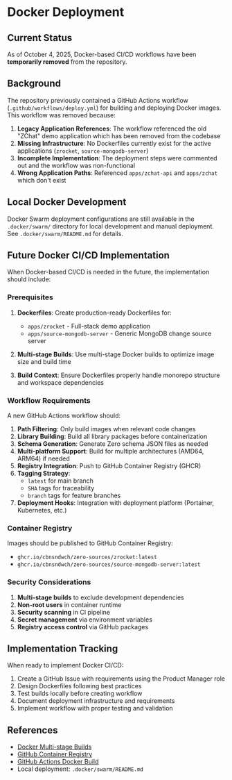 # Docker Deployment

## Current Status

As of October 4, 2025, Docker-based CI/CD workflows have been **temporarily removed** from the repository.

## Background

The repository previously contained a GitHub Actions workflow (`.github/workflows/deploy.yml`) for building and deploying Docker images. This workflow was removed because:

1. **Legacy Application References**: The workflow referenced the old "ZChat" demo application which has been removed from the codebase
2. **Missing Infrastructure**: No Dockerfiles currently exist for the active applications (`zrocket`, `source-mongodb-server`)
3. **Incomplete Implementation**: The deployment steps were commented out and the workflow was non-functional
4. **Wrong Application Paths**: Referenced `apps/zchat-api` and `apps/zchat` which don't exist

## Local Docker Development

Docker Swarm deployment configurations are still available in the `.docker/swarm/` directory for local development and manual deployment. See `.docker/swarm/README.md` for details.

## Future Docker CI/CD Implementation

When Docker-based CI/CD is needed in the future, the implementation should include:

### Prerequisites

1. **Dockerfiles**: Create production-ready Dockerfiles for:
   - `apps/zrocket` - Full-stack demo application
   - `apps/source-mongodb-server` - Generic MongoDB change source server
   
2. **Multi-stage Builds**: Use multi-stage Docker builds to optimize image size and build time

3. **Build Context**: Ensure Dockerfiles properly handle monorepo structure and workspace dependencies

### Workflow Requirements

A new GitHub Actions workflow should:

1. **Path Filtering**: Only build images when relevant code changes
2. **Library Building**: Build all library packages before containerization
3. **Schema Generation**: Generate Zero schema JSON files as needed
4. **Multi-platform Support**: Build for multiple architectures (AMD64, ARM64) if needed
5. **Registry Integration**: Push to GitHub Container Registry (GHCR)
6. **Tagging Strategy**: 
   - `latest` for main branch
   - `SHA` tags for traceability
   - `branch` tags for feature branches
7. **Deployment Hooks**: Integration with deployment platform (Portainer, Kubernetes, etc.)

### Container Registry

Images should be published to GitHub Container Registry:
- `ghcr.io/cbnsndwch/zero-sources/zrocket:latest`
- `ghcr.io/cbnsndwch/zero-sources/source-mongodb-server:latest`

### Security Considerations

1. **Multi-stage builds** to exclude development dependencies
2. **Non-root users** in container runtime
3. **Security scanning** in CI pipeline
4. **Secret management** via environment variables
5. **Registry access control** via GitHub packages

## Implementation Tracking

When ready to implement Docker CI/CD:

1. Create a GitHub Issue with requirements using the Product Manager role
2. Design Dockerfiles following best practices
3. Test builds locally before creating workflow
4. Document deployment infrastructure and requirements
5. Implement workflow with proper testing and validation

## References

- [Docker Multi-stage Builds](https://docs.docker.com/build/building/multi-stage/)
- [GitHub Container Registry](https://docs.github.com/en/packages/working-with-a-github-packages-registry/working-with-the-container-registry)
- [GitHub Actions Docker Build](https://github.com/docker/build-push-action)
- Local deployment: `.docker/swarm/README.md`
